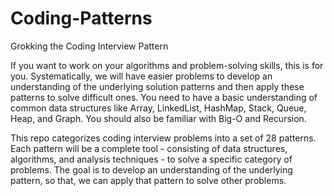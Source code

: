 # Coding-Patterns
Grokking the Coding Interview Pattern

If you want to work on your algorithms and problem-solving skills, this is for you. Systematically, we will have easier problems to develop an understanding of the underlying solution patterns and then apply these patterns to solve difficult ones. 
You need to have a basic understanding of common data structures like Array, LinkedList, HashMap, Stack, Queue, Heap, and Graph. You should also be familiar with Big-O and Recursion.

This repo categorizes coding interview problems into a set of 28 patterns. Each pattern will be a complete tool - consisting of data structures, algorithms, and analysis techniques - to solve a specific category of problems. The goal is to develop an understanding of the underlying pattern, so that, we can apply that pattern to solve other problems.
